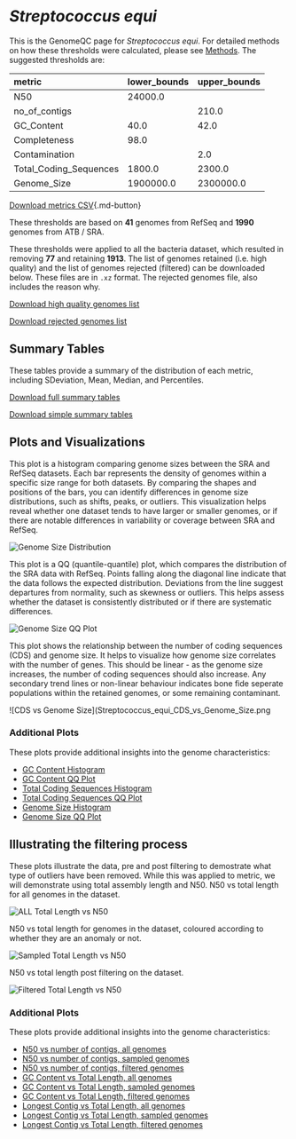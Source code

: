 # *Streptococcus equi*

This is the GenomeQC page for *Streptococcus equi*. For detailed methods on how these thresholds were calculated, please see [Methods](../../methods.md).
The suggested thresholds are: 

| metric                 | lower_bounds   | upper_bounds   |
|:-----------------------|:---------------|:---------------|
| N50                    | 24000.0        |                |
| no_of_contigs          |                | 210.0          |
| GC_Content             | 40.0           | 42.0           |
| Completeness           | 98.0           |                |
| Contamination          |                | 2.0            |
| Total_Coding_Sequences | 1800.0         | 2300.0         |
| Genome_Size            | 1900000.0      | 2300000.0      |

[Download metrics CSV](Streptococcus_equi_metrics.csv){.md-button}


These thresholds are based on **41** genomes from RefSeq and **1990** genomes from ATB / SRA.

These thresholds were applied to all the bacteria dataset, which resulted in removing **77** and retaining **1913**.
The list of genomes retained (i.e. high quality) and the list of genomes rejected (filtered) can be downloaded below. These files are in `.xz` format. The rejected genomes file, also includes the reason why.

[Download high quality genomes list](Streptococcus_equi_high_quality_genomes.csv.xz)


[Download rejected genomes list](Streptococcus_equi_filtered_out_genomes.csv.xz)



## Summary Tables
These tables provide a summary of the distribution of each metric, including SDeviation, Mean, Median, and Percentiles.

[Download full summary tables](summary.csv)

[Download simple summary tables](selected_summary.csv)

## Plots and Visualizations

This plot is a histogram comparing genome sizes between the SRA and RefSeq datasets. Each bar represents the density of genomes within a specific size range for both datasets. By comparing the shapes and positions of the bars, you can identify differences in genome size distributions, such as shifts, peaks, or outliers. This visualization helps reveal whether one dataset tends to have larger or smaller genomes, or if there are notable differences in variability or coverage between SRA and RefSeq.

![Genome Size Distribution](Genome_Size_refseq_histogram_kde.png)

This plot is a QQ (quantile-quantile) plot, which compares the distribution of the SRA data with RefSeq. Points falling along the diagonal line indicate that the data follows the expected distribution. Deviations from the line suggest departures from normality, such as skewness or outliers. This helps assess whether the dataset is consistently distributed or if there are systematic differences.

![Genome Size QQ Plot](Genome_Size_refseq_qqplot.png)

This plot shows the relationship between the number of coding sequences (CDS) and genome size. It helps to visualize how genome size correlates with the number of genes. This should be linear - as the genome size increases, the number of coding sequences should also increase. Any secondary trend lines or non-linear behaviour indicates bone fide seperate populations within the retained genomes, or some remaining contaminant. 

![CDS vs Genome Size](Streptococcus_equi_CDS_vs_Genome_Size.png

### Additional Plots

These plots provide additional insights into the genome characteristics:

- [GC Content Histogram](GC_Content_refseq_histogram_kde.png)
- [GC Content QQ Plot](GC_Content_refseq_qqplot.png)
- [Total Coding Sequences Histogram](Total_Coding_Sequences_refseq_histogram_kde.png)
- [Total Coding Sequences QQ Plot](Total_Coding_Sequences_refseq_qqplot.png)
- [Genome Size Histogram](Genome_Size_refseq_histogram_kde.png)
- [Genome Size QQ Plot](Genome_Size_refseq_qqplot.png)
## Illustrating the filtering process
These plots illustrate the data, pre and post filtering to demostrate what type of outliers have been removed. While this was applied to metric, we will demonstrate using total assembly length and N50.
N50 vs total length for all genomes in the dataset.

![ALL Total Length vs N50](Streptococcus_equi_all_total_length_N50.png)

N50 vs total length for genomes in the dataset, coloured according to whether they are an anomaly or not.

![Sampled Total Length vs N50](Streptococcus_equi_sample_total_length_N50.png)

N50 vs total length post filtering on the dataset.

![Filtered Total Length vs N50](Streptococcus_equi_filt_total_length_N50.png)

### Additional Plots

These plots provide additional insights into the genome characteristics:

- [N50 vs number of contigs, all genomes](Streptococcus_equi_all_N50_number.png)
- [N50 vs number of contigs, sampled genomes](Streptococcus_equi_sample_N50_number.png)
- [N50 vs number of contigs, filtered genomes](Streptococcus_equi_filt_N50_number.png)
- [GC Content vs Total Length, all genomes](Streptococcus_equi_all_total_length_GC_Content.png)
- [GC Content vs Total Length, sampled genomes](Streptococcus_equi_sample_total_length_GC_Content.png)
- [GC Content vs Total Length, filtered genomes](Streptococcus_equi_filt_total_length_GC_Content.png)
- [Longest Contig vs Total Length, all genomes](Streptococcus_equi_all_total_length_longest.png)
- [Longest Contig vs Total Length, sampled genomes](Streptococcus_equi_sample_total_length_longest.png)
- [Longest Contig vs Total Length, filtered genomes](Streptococcus_equi_filt_total_length_longest.png)
